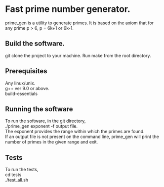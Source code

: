 # Fast prime number generator.

prime_gen is a utility to generate primes. It is based on the axiom that for any prime p > 6, p = 6k+1 or 6k-1.
## Build the software.
git clone the project to your machine. Run make from the root directory.
## Prerequisites
Any linux/unix.  
g++ ver 9.0 or above.  
build-essentials
## Running the software
To run the software, in the git directory,  
./prime_gen exponent -f output file.  
The exponent provides the range within which the primes are found.  
If an output file is not present on the command line, prime_gen will print the number of primes in the given range and exit.

## Tests
To run the tests,  
cd tests  
./test_all.sh
